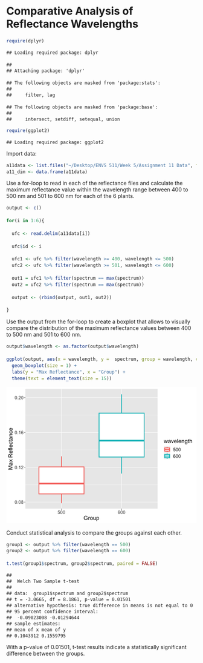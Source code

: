 Comparative Analysis of Reflectance Wavelengths
================

``` r
require(dplyr)
```

    ## Loading required package: dplyr

    ## 
    ## Attaching package: 'dplyr'

    ## The following objects are masked from 'package:stats':
    ## 
    ##     filter, lag

    ## The following objects are masked from 'package:base':
    ## 
    ##     intersect, setdiff, setequal, union

``` r
require(ggplot2)
```

    ## Loading required package: ggplot2

Import data:

``` r
a11data <- list.files("~/Desktop/ENVS 511/Week 5/Assignment 11 Data", full.names = TRUE)
a11_dim <- data.frame(a11data)
```

Use a for-loop to read in each of the reflectance files and calculate
the maximum reflectance value within the wavelength range between 400 to
500 nm and 501 to 600 nm for each of the 6 plants.

``` r
output <- c() 

for(i in 1:6){
  
  ufc <- read.delim(a11data[i])
  
  ufc$id <- i
  
  ufc1 <- ufc %>% filter(wavelength >= 400, wavelength <= 500)
  ufc2 <- ufc %>% filter(wavelength >= 501, wavelength <= 600)
  
  out1 = ufc1 %>% filter(spectrum == max(spectrum))
  out2 = ufc2 %>% filter(spectrum == max(spectrum))
  
  output <- (rbind(output, out1, out2))

}
```

Use the output from the for-loop to create a boxplot that allows to
visually compare the distribution of the maximum reflectance values
between 400 to 500 nm and 501 to 600 nm.

``` r
output$wavelength <- as.factor(output$wavelength)

ggplot(output, aes(x = wavelength, y =  spectrum, group = wavelength, color = wavelength)) +
  geom_boxplot(size = 1) +
  labs(y = "Max Reflectance", x = "Group") +
  theme(text = element_text(size = 15))
```

![](https://github.com/pattybrown/MS-Environmental-Science-Projects/blob/main/Figures/unnamed-chunk-1-1.png)<!-- -->

Conduct statistical analysis to compare the groups against each other.

``` r
group1 <- output %>% filter(wavelength == 500)
group2 <- output %>% filter(wavelength == 600)

t.test(group1$spectrum, group2$spectrum, paired = FALSE)
```

    ## 
    ##  Welch Two Sample t-test
    ## 
    ## data:  group1$spectrum and group2$spectrum
    ## t = -3.0665, df = 8.1861, p-value = 0.01501
    ## alternative hypothesis: true difference in means is not equal to 0
    ## 95 percent confidence interval:
    ##  -0.09023008 -0.01294644
    ## sample estimates:
    ## mean of x mean of y 
    ## 0.1043912 0.1559795

With a p-value of 0.01501, t-test results indicate a statistically
significant difference between the groups.

